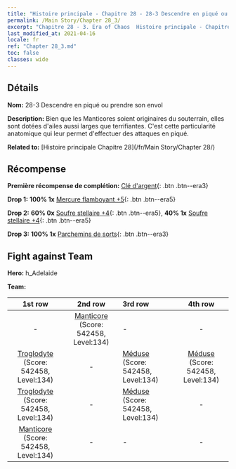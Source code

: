 ```yaml
---
title: "Histoire principale - Chapitre 28 - 28-3 Descendre en piqué ou prendre son envol"
permalink: /Main Story/Chapter 28_3/
excerpt: "Chapitre 28 - 3. Era of Chaos  Histoire principale - Chapitre 28_3. 28-3 Descendre en piqué ou prendre son envol"
last_modified_at: 2021-04-16
locale: fr
ref: "Chapter 28_3.md"
toc: false
classes: wide
---
```


## Détails

 **Nom:** 28-3 Descendre en piqué ou prendre son envol

 **Description:** Bien que les Manticores soient originaires du souterrain, elles sont dotées d'ailes aussi larges que terrifiantes. C'est cette particularité anatomique qui leur permet d'effectuer des attaques en piqué.

 **Related to:** [Histoire principale Chapitre 28](/fr/Main Story/Chapter 28/)

## Récompense

 **Première récompense de complétion:** [Clé d'argent](/fr/Items/con_693/){: .btn .btn--era3}

 **Drop 1:** **100% 1x** [Mercure flamboyant +5](/fr/Items/mat_98/){: .btn .btn--era5}

 **Drop 2:** **60% 0x** [Soufre stellaire +4](/fr/Items/mat_92/){: .btn .btn--era5}, **40% 1x** [Soufre stellaire +4](/fr/Items/mat_92/){: .btn .btn--era5}

 **Drop 3:** **100% 1x** [Parchemins de sorts](/fr/Items/con_694/){: .btn .btn--era3}


## Fight against Team
 **Hero:** h_Adelaide

 **Team:**


  | 1st row | 2nd row | 3rd row | 4th row |
  |:----:|:----:|:----|:----:|
  | - | [Manticore](/fr/units/Manticore/) (Score: 542458, Level:134)  | - | - |
  | [Troglodyte](/fr/units/Troglodyte/) (Score: 542458, Level:134)  | - | [Méduse](/fr/units/Medusa/) (Score: 542458, Level:134)  | [Méduse](/fr/units/Medusa/) (Score: 542458, Level:134)  |
  | [Troglodyte](/fr/units/Troglodyte/) (Score: 542458, Level:134)  | - | [Méduse](/fr/units/Medusa/) (Score: 542458, Level:134)  | - |
  | [Manticore](/fr/units/Manticore/) (Score: 542458, Level:134)  | - | - | - |


